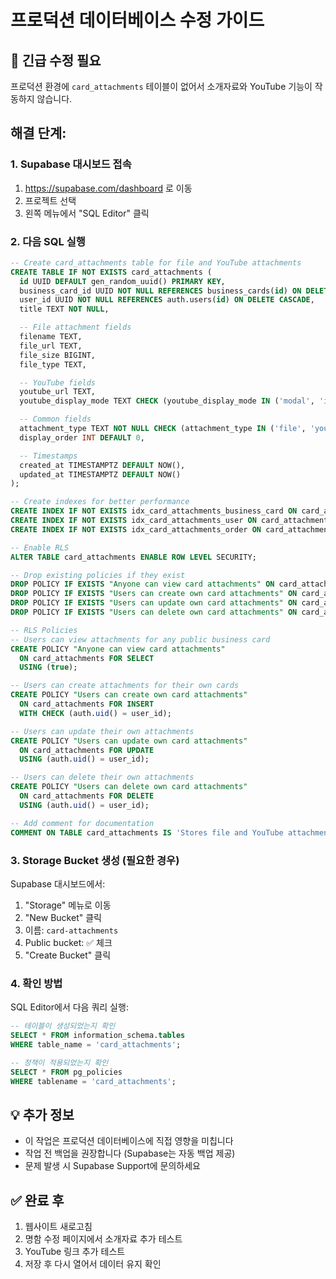 # 프로덕션 데이터베이스 수정 가이드

## 🚨 긴급 수정 필요

프로덕션 환경에 `card_attachments` 테이블이 없어서 소개자료와 YouTube 기능이 작동하지 않습니다.

## 해결 단계:

### 1. Supabase 대시보드 접속
1. https://supabase.com/dashboard 로 이동
2. 프로젝트 선택
3. 왼쪽 메뉴에서 "SQL Editor" 클릭

### 2. 다음 SQL 실행

```sql
-- Create card_attachments table for file and YouTube attachments
CREATE TABLE IF NOT EXISTS card_attachments (
  id UUID DEFAULT gen_random_uuid() PRIMARY KEY,
  business_card_id UUID NOT NULL REFERENCES business_cards(id) ON DELETE CASCADE,
  user_id UUID NOT NULL REFERENCES auth.users(id) ON DELETE CASCADE,
  title TEXT NOT NULL,

  -- File attachment fields
  filename TEXT,
  file_url TEXT,
  file_size BIGINT,
  file_type TEXT,

  -- YouTube fields
  youtube_url TEXT,
  youtube_display_mode TEXT CHECK (youtube_display_mode IN ('modal', 'inline')),

  -- Common fields
  attachment_type TEXT NOT NULL CHECK (attachment_type IN ('file', 'youtube')),
  display_order INT DEFAULT 0,

  -- Timestamps
  created_at TIMESTAMPTZ DEFAULT NOW(),
  updated_at TIMESTAMPTZ DEFAULT NOW()
);

-- Create indexes for better performance
CREATE INDEX IF NOT EXISTS idx_card_attachments_business_card ON card_attachments(business_card_id);
CREATE INDEX IF NOT EXISTS idx_card_attachments_user ON card_attachments(user_id);
CREATE INDEX IF NOT EXISTS idx_card_attachments_order ON card_attachments(business_card_id, display_order);

-- Enable RLS
ALTER TABLE card_attachments ENABLE ROW LEVEL SECURITY;

-- Drop existing policies if they exist
DROP POLICY IF EXISTS "Anyone can view card attachments" ON card_attachments;
DROP POLICY IF EXISTS "Users can create own card attachments" ON card_attachments;
DROP POLICY IF EXISTS "Users can update own card attachments" ON card_attachments;
DROP POLICY IF EXISTS "Users can delete own card attachments" ON card_attachments;

-- RLS Policies
-- Users can view attachments for any public business card
CREATE POLICY "Anyone can view card attachments"
  ON card_attachments FOR SELECT
  USING (true);

-- Users can create attachments for their own cards
CREATE POLICY "Users can create own card attachments"
  ON card_attachments FOR INSERT
  WITH CHECK (auth.uid() = user_id);

-- Users can update their own attachments
CREATE POLICY "Users can update own card attachments"
  ON card_attachments FOR UPDATE
  USING (auth.uid() = user_id);

-- Users can delete their own attachments
CREATE POLICY "Users can delete own card attachments"
  ON card_attachments FOR DELETE
  USING (auth.uid() = user_id);

-- Add comment for documentation
COMMENT ON TABLE card_attachments IS 'Stores file and YouTube attachments for business cards';
```

### 3. Storage Bucket 생성 (필요한 경우)

Supabase 대시보드에서:
1. "Storage" 메뉴로 이동
2. "New Bucket" 클릭
3. 이름: `card-attachments`
4. Public bucket: ✅ 체크
5. "Create Bucket" 클릭

### 4. 확인 방법

SQL Editor에서 다음 쿼리 실행:
```sql
-- 테이블이 생성되었는지 확인
SELECT * FROM information_schema.tables
WHERE table_name = 'card_attachments';

-- 정책이 적용되었는지 확인
SELECT * FROM pg_policies
WHERE tablename = 'card_attachments';
```

## 💡 추가 정보

- 이 작업은 프로덕션 데이터베이스에 직접 영향을 미칩니다
- 작업 전 백업을 권장합니다 (Supabase는 자동 백업 제공)
- 문제 발생 시 Supabase Support에 문의하세요

## ✅ 완료 후

1. 웹사이트 새로고침
2. 명함 수정 페이지에서 소개자료 추가 테스트
3. YouTube 링크 추가 테스트
4. 저장 후 다시 열어서 데이터 유지 확인